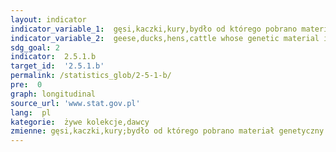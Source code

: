 ```yaml
---
layout: indicator
indicator_variable_1:  gęsi,kaczki,kury,bydło od którego pobrano materiał genetyczny do banku genów,materiał genetyczny bydła w banku genów
indicator_variable_2:  geese,ducks,hens,cattle whose genetic material is stored in gene bank,genetic material from cattle in gene bank
sdg_goal: 2
indicator:  2.5.1.b
target_id:  '2.5.1.b'
permalink: /statistics_glob/2-5-1-b/
pre:  0
graph: longitudinal
source_url: 'www.stat.gov.pl'
lang:  pl
kategorie:  żywe kolekcje,dawcy
zmienne: gęsi,kaczki,kury;bydło od którego pobrano materiał genetyczny do banku genów,materiał genetyczny bydła w banku genów
---
```

